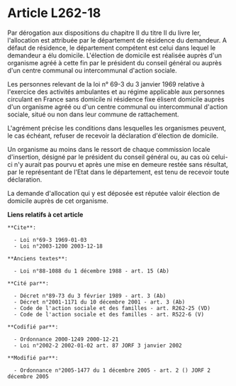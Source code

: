 # Article L262-18

Par dérogation aux dispositions du chapitre II du titre II du livre Ier, l'allocation est attribuée par le département de
résidence du demandeur. A défaut de résidence, le département compétent est celui dans lequel le demandeur a élu domicile.
L'élection de domicile est réalisée auprès d'un organisme agréé à cette fin par le président du conseil général ou auprès
d'un centre communal ou intercommunal d'action sociale.

Les personnes relevant de la loi n° 69-3 du 3 janvier 1969 relative à l'exercice des activités ambulantes et au régime
applicable aux personnes circulant en France sans domicile ni résidence fixe élisent domicile auprès d'un organisme agréé ou
d'un centre communal ou intercommunal d'action sociale, situé ou non dans leur commune de rattachement.

L'agrément précise les conditions dans lesquelles les organismes peuvent, le cas échéant, refuser de recevoir la déclaration
d'élection de domicile.

Un organisme au moins dans le ressort de chaque commission locale d'insertion, désigné par le président du conseil général
ou, au cas où celui-ci n'y aurait pas pourvu et après une mise en demeure restée sans résultat, par le représentant de l'Etat
dans le département, est tenu de recevoir toute déclaration.

La demande d'allocation qui y est déposée est réputée valoir élection de domicile auprès de cet organisme.

**Liens relatifs à cet article**

	**Cite**:

	  - Loi n°69-3 1969-01-03
	  - Loi n°2003-1200 2003-12-18

	**Anciens textes**:

	  - Loi n°88-1088 du 1 décembre 1988 - art. 15 (Ab)

	**Cité par**:

	  - Décret n°89-73 du 3 février 1989 - art. 3 (Ab)
	  - Décret n°2001-1171 du 10 décembre 2001 - art. 3 (Ab)
	  - Code de l'action sociale et des familles - art. R262-25 (VD)
	  - Code de l'action sociale et des familles - art. R522-6 (V)

	**Codifié par**:

	  - Ordonnance 2000-1249 2000-12-21
	  - Loi n°2002-2 2002-01-02 art. 87 JORF 3 janvier 2002

	**Modifié par**:

	  - Ordonnance n°2005-1477 du 1 décembre 2005 - art. 2 () JORF 2 décembre 2005
